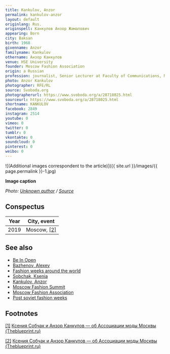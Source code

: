 ```yaml
---
title: Kankulov, Anzor
permalink: kankulov-anzor
layout: default
originlang: Rus.
originspell: Канкулов Анзор Жамалович
appearing: Born
city: Baksan
birth: 1968
givenname: Anzor
familyname: Kankulov
othername: Анзор Канкулов
venue: HSE University
founder: Moscow Fashion Association
origin: a Russian
profession: journalist, Senior Lecturer at Faculty of Communications, Media, and Design
photo: Anzor Kankulov
photographer: RFE/RL
source: Svoboda.org
photographerurl: https://www.svoboda.org/a/28718025.html
sourceurl: https://www.svoboda.org/a/28718025.html
shortname: KANKULOV
facebook: 2849
instagram: 2514
youtube: 0
vimeo: 0
twitter: 0
tumblr: 0
vkontakte: 0
soundcloud: 0
pinterest: 0
weibo: 0
---
```


<!---
To edit top block see
icon "Meta Data"
on right menu
Full edit instructions
indexmod.gq/edit
-->

![(Additional images correspondent to the article)]({{ site.url }}/images/{{ page.permalink }}-1.jpg)

**Image caption**

*Photo: [Unknown author](index) / [Source](index)*

## Сonspectus

|Year|City, event|
|-|-|
|2019|Moscow, <span id="a2">[\[2\]](#f2)</span>|

## See also

+ [Be In Open](be-in-open)
+ [Bazhenov, Alexey](bazhenov-alexey)
+ [Fashion weeks around the world](fashion-weeks-around-the-world)
+ [Sobchak, Ksenia](sobchak-ksenia)
+ [Kankulov, Anzor](kankulov-anzor)
+ [Moscow Fashion Summit](moscow-fashion-summit)
+ [Moscow Fashion Association](moscow-fashion-association)
+ [Post soviet fashion weeks](post-soviet-fashion-weeks)

## Footnotes

[[1]](#a1) <span id="f1"></span> [Ксения Собчак и Анзор Канкулов — об Ассоциации моды Москвы (Theblueprint.ru)](https://theblueprint.ru/fashion/fashion-association)

[[2]](#a2) <span id="f2"></span> [Ксения Собчак и Анзор Канкулов — об Ассоциации моды Москвы (Theblueprint.ru)](https://theblueprint.ru/fashion/fashion-association)
